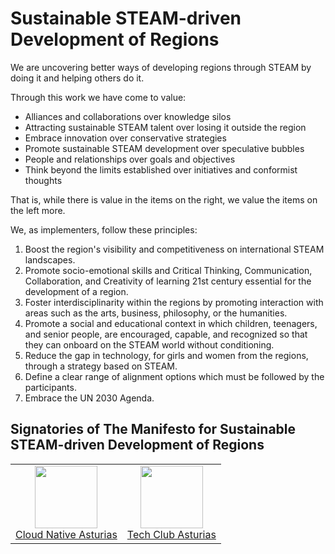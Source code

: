 #  Sustainable STEAM-driven Development of Regions

We are uncovering better ways of developing regions through STEAM by doing it and helping others do it.

Through this work we have come to value:

<p style="text-align: center;">

- Alliances and collaborations over knowledge silos<br>
- Attracting sustainable STEAM talent over losing it outside the region<br>
- Embrace innovation over conservative strategies<br>
- Promote sustainable STEAM development over speculative bubbles<br>
- People and relationships over goals and objectives<br>
- Think beyond the limits established over initiatives and conformist thoughts<br>
</p>

That is, while there is value in the items on the right, we value the items on the left more.

We, as implementers, follow these principles:


1. Boost the region's visibility and competitiveness on international STEAM landscapes.
2. Promote socio-emotional skills and Critical Thinking, Communication, Collaboration, and Creativity of learning 21st century essential for the development of a region.
3. Foster interdisciplinarity within the regions by promoting interaction with areas such as the arts, business, philosophy, or the humanities.
4. Promote a social and educational context in which children, teenagers, and senior people, are encouraged, capable, and recognized so that they can onboard on the STEAM world without conditioning.
5. Reduce the gap in technology, for girls and women from the regions, through a strategy based on STEAM.
5. Define a clear range of alignment options which must be followed by the participants.
6. Embrace the UN 2030 Agenda.


## Signatories of The Manifesto for Sustainable STEAM-driven Development of Regions

| | |
|:---:|:---:|
| <img src="https://user-images.githubusercontent.com/1598632/211899897-9076f7b9-2802-4da4-b34b-97a57556792d.png" width="100"><br> <a href="https://cloudnativeasturias.com">Cloud Native Asturias</a>|<img src="https://yt3.googleusercontent.com/ytc/AL5GRJWSHXUf1eKvFw6_qurkhhScfMrgdV216zbGgT0j=s176-c-k-c0x00ffffff-no-rj" width="100"><br> <a href="https://techclubasturias.com/">Tech Club Asturias</a>|| next |


